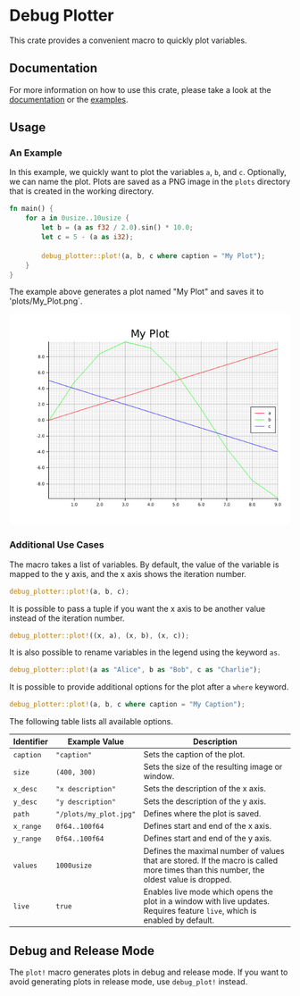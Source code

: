 # Debug Plotter

This crate provides a convenient macro to quickly plot variables.

## Documentation

For more information on how to use this crate, please take a look at the [documentation](https://docs.rs/debug_plotter/0.2.0/debug_plotter/) or the [examples](https://github.com/fabianboesiger/debug-plotter/tree/main/examples).

## Usage
### An Example

In this example, we quickly want to plot the variables `a`, `b`, and `c`.
Optionally, we can name the plot. Plots are saved as a PNG image in the
`plots` directory that is created in the working directory.

```rust
fn main() {
    for a in 0usize..10usize {
        let b = (a as f32 / 2.0).sin() * 10.0;
        let c = 5 - (a as i32);

        debug_plotter::plot!(a, b, c where caption = "My Plot");
    }
}
```

The example above generates a plot named "My Plot" and
saves it to 'plots/My_Plot.png`.

![Basic PLot](plots/My_Plot.png)

### Additional Use Cases

The macro takes a list of variables. By default, the value of the variable
is mapped to the y axis, and the x axis shows the iteration number.

```rust
debug_plotter::plot!(a, b, c);
```

It is possible to pass a tuple if you want the x axis to be another value
instead of the iteration number.

```rust
debug_plotter::plot!((x, a), (x, b), (x, c));
```

It is also possible to rename variables in the legend using the keyword `as`.

```rust
debug_plotter::plot!(a as "Alice", b as "Bob", c as "Charlie");
```

It is possible to provide additional options for the plot
after a `where` keyword.

```rust
debug_plotter::plot!(a, b, c where caption = "My Caption");
```

The following table lists all available options.

|Identifier|Example Value|Description|
|---|---|---|
|`caption`|`"caption"`|Sets the caption of the plot.|
|`size`|`(400, 300)`|Sets the size of the resulting image or window.|
|`x_desc`|`"x description"`|Sets the description of the x axis.|
|`y_desc`|`"y description"`|Sets the description of the y axis.|
|`path`|`"/plots/my_plot.jpg"`|Defines where the plot is saved.|
|`x_range`|`0f64..100f64`|Defines start and end of the x axis.|
|`y_range`|`0f64..100f64`|Defines start and end of the y axis.|
|`values`|`1000usize`|Defines the maximal number of values that are stored. If the macro is called more times than this number, the oldest value is dropped.|
|`live`|`true`|Enables live mode which opens the plot in a window with live updates. Requires feature `live`, which is enabled by default.|

## Debug and Release Mode

The `plot!` macro generates plots in debug and release mode.
If you want to avoid generating plots in release mode, use `debug_plot!` instead.